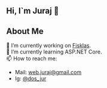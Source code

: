 ## Hi, I`m Juraj 👋

## About Me

<!--
**Juraj-Dostal/Juraj-Dostal** is a ✨ _special_ ✨ repository because its `README.md` (this file) appears on your GitHub profile.

Here are some ideas to get you started:

- 🔭 I’m currently working on ...
- 🌱 I’m currently learning ...
- 👯 I’m looking to collaborate on ...
- 🤔 I’m looking for help with ...
- 💬 Ask me about ...
- 📫 How to reach me: ...
- 😄 Pronouns: ...
- ⚡ Fun fact: ...
-->
🔭 I’m currently working on <a href=https://github.com/Juraj-Dostal/Fisklas>Fisklas</a>.<br>
🌱 I’m currently learning ASP.NET Core.<br>
📫 How to reach me: <br>
  - Mail: web.juraj@gmail.com <br>
  - Ig: <a href=https://www.instagram.com/dos_jur/>@dos_jur</a>
  
